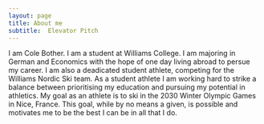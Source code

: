 ```yaml
---
layout: page
title: About me
subtitle:  Elevator Pitch
---
```


I am Cole Bother. I am a student at Williams College. I am majoring in German and Economics with the hope of one day living abroad to persue my career. I am also a deadicated student athlete, competing for the Williams Nordic Ski team. As a student athlete I am working hard to strike a balance between prioritising my education and pursuing my potential in athletics. My goal as an athlete is to ski in the 2030 Winter Olympic Games in Nice, France. This goal, while by no means a given, is possible and motivates me to be the best I can be in all that I do.

